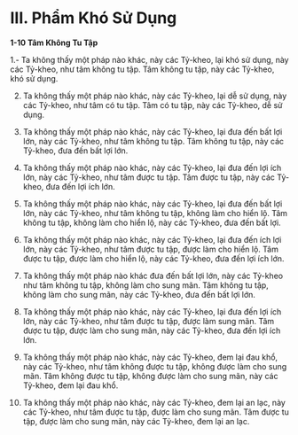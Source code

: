 # III. Phẩm Khó Sử Dụng

**1-10 Tâm Không Tu Tập**

1.- Ta không thấy một pháp nào khác, này các Tỷ-kheo, lại khó sử dụng, này các Tỷ-kheo, như tâm
không tu tập. Tâm không tu tập, này các Tỷ-kheo, khó sử dụng.

2. Ta không thấy một pháp nào khác, này các Tỷ-kheo, lại dễ sử dụng, này các Tỷ-kheo, như tâm có tu
tập. Tâm có tu tập, này các Tỷ-kheo, dễ sử dụng.

3. Ta không thấy một pháp nào khác, này các Tỷ-kheo, lại đưa đến bất lợi lớn, này các Tỷ-kheo, như
tâm không tu tập. Tâm không tu tập, này các Tỷ-kheo, đưa đến bất lợi lớn.

4. Ta không thấy một pháp nào khác, này các Tỷ-kheo, lại đưa đến lợi ích lớn, này các Tỷ-kheo, như
tâm được tu tập. Tâm được tu tập, này các Tỷ-kheo, đưa đến lợi ích lớn.
5. Ta không thấy một pháp nào khác, này các Tỷ-kheo, lại đưa đến bất lợi lớn, này các Tỷ-kheo, như
tâm không tu tập, không làm cho hiển lộ. Tâm không tu tập, không làm cho hiển lộ, này các Tỷ-kheo,
đưa đến bất lợi.

6. Ta không thấy một pháp nào khác, này các Tỷ-kheo, lại đưa đến ích lợi lớn, này các Tỷ-kheo, như
tâm được tu tập, được làm cho hiển lộ. Tâm được tu tập, được làm cho hiển lộ, này các Tỷ-kheo, đưa
đến lợi ích lớn.

7. Ta không thấy một pháp nào khác đưa đến bất lợi lớn, này các Tỷ-kheo như tâm không tu tập, không
làm cho sung mãn. Tâm không tu tập, không làm cho sung mãn, này các Tỷ-kheo, đưa đến bất lợi lớn.

8. Ta không thấy một pháp nào khác, này các Tỷ-kheo, lại đưa đến lợi ích lớn, này các Tỷ-kheo, như
tâm được tu tập, được làm sung mãn. Tâm được tu tập, được làm cho sung mãn, này các Tỷ-kheo, đưa
đến lợi ích lớn.

9. Ta không thấy một pháp nào khác, này các Tỷ-kheo, đem lại đau khổ, này các Tỷ-kheo, như tâm
không được tu tập, không được làm cho sung mãn. Tâm không được tu tập, không được làm cho sung
mãn, này các Tỷ-kheo, đem lại đau khổ.

10. Ta không thấy một pháp nào khác, này các Tỷ-kheo, đem lại an lạc, này các Tỷ-kheo, như tâm được
tu tập, được làm cho sung mãn. Tâm được tu tập, được làm cho sung mãn, này các Tỷ-kheo, đem lại an
lạc.

